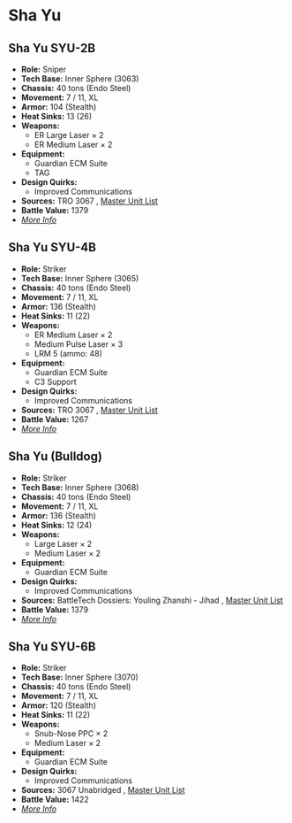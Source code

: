 # Sha Yu 

## Sha Yu SYU-2B 

- **Role:** Sniper 
- **Tech Base:** Inner Sphere (3063) 
- **Chassis:** 40 tons (Endo Steel) 
- **Movement:** 7 / 11, XL 
- **Armor:** 104 (Stealth) 
- **Heat Sinks:** 13 (26) 
- **Weapons:** 
  - ER Large Laser × 2 
  - ER Medium Laser × 2 
- **Equipment:** 
  - Guardian ECM Suite 
  - TAG 
- **Design Quirks:** 
  - Improved Communications 
- **Sources:** TRO 3067 , [Master Unit List](http://masterunitlist.info/Unit/Details/5026/sha-yu-syu-2b) 
- **Battle Value:** 1379 
- [*More Info*](sha_yu/sha_yu_syu-2b.md) 

## Sha Yu SYU-4B 

- **Role:** Striker 
- **Tech Base:** Inner Sphere (3065) 
- **Chassis:** 40 tons (Endo Steel) 
- **Movement:** 7 / 11, XL 
- **Armor:** 136 (Stealth) 
- **Heat Sinks:** 11 (22) 
- **Weapons:** 
  - ER Medium Laser × 2 
  - Medium Pulse Laser × 3 
  - LRM 5 (ammo: 48) 
- **Equipment:** 
  - Guardian ECM Suite 
  - C3 Support 
- **Design Quirks:** 
  - Improved Communications 
- **Sources:** TRO 3067 , [Master Unit List](http://masterunitlist.info/Unit/Details/5027/sha-yu-syu-4b) 
- **Battle Value:** 1267 
- [*More Info*](sha_yu/sha_yu_syu-4b.md) 

## Sha Yu (Bulldog) 

- **Role:** Striker 
- **Tech Base:** Inner Sphere (3068) 
- **Chassis:** 40 tons (Endo Steel) 
- **Movement:** 7 / 11, XL 
- **Armor:** 136 (Stealth) 
- **Heat Sinks:** 12 (24) 
- **Weapons:** 
  - Large Laser × 2 
  - Medium Laser × 2 
- **Equipment:** 
  - Guardian ECM Suite 
- **Design Quirks:** 
  - Improved Communications 
- **Sources:** BattleTech Dossiers: Youling Zhanshi - Jihad , [Master Unit List](http://masterunitlist.info/Unit/Details/6980/sha-yu-bulldog) 
- **Battle Value:** 1379 
- [*More Info*](sha_yu/sha_yu_bulldog.md) 

## Sha Yu SYU-6B 

- **Role:** Striker 
- **Tech Base:** Inner Sphere (3070) 
- **Chassis:** 40 tons (Endo Steel) 
- **Movement:** 7 / 11, XL 
- **Armor:** 120 (Stealth) 
- **Heat Sinks:** 11 (22) 
- **Weapons:** 
  - Snub-Nose PPC × 2 
  - Medium Laser × 2 
- **Equipment:** 
  - Guardian ECM Suite 
- **Design Quirks:** 
  - Improved Communications 
- **Sources:** 3067 Unabridged , [Master Unit List](http://masterunitlist.info/Unit/Details/5670/sha-yu-syu-6b) 
- **Battle Value:** 1422 
- [*More Info*](sha_yu/sha_yu_syu-6b.md) 

